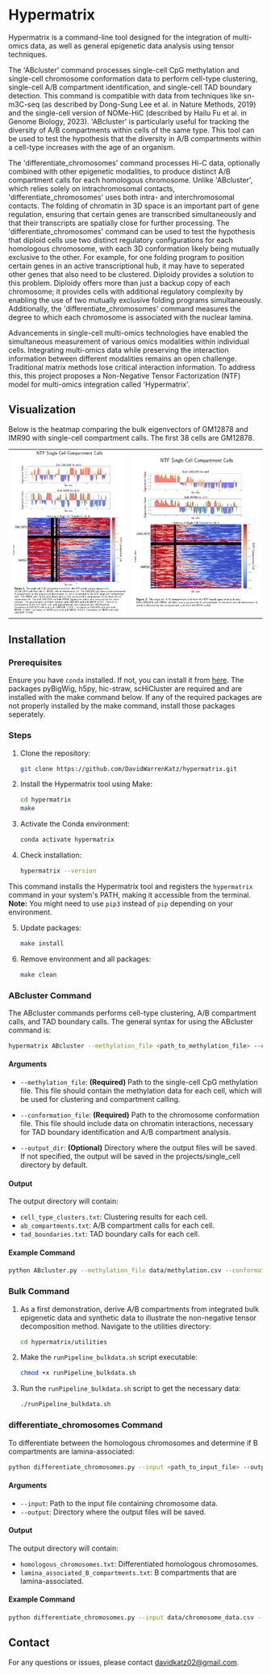 # Hypermatrix

Hypermatrix is a command-line tool designed for the integration of multi-omics data, as well as general epigenetic data analysis using tensor techniques.

The 'ABcluster' command processes single-cell CpG methylation and single-cell chromosome conformation data to perform cell-type clustering, single-cell A/B compartment identification, and single-cell TAD boundary detection. This command is compatible with data from techniques like sn-m3C-seq (as described by Dong-Sung Lee et al. in Nature Methods, 2019) and the single-cell version of NOMe-HiC (described by Hailu Fu et al. in Genome Biology, 2023). 'ABcluster' is particularly useful for tracking the diversity of A/B compartments within cells of the same type. This tool can be used to test the hypothesis that the diversity in A/B compartments within a cell-type increases with the age of an organism.

The 'differentiate_chromosomes' command processes Hi-C data, optionally combined with other epigenetic modalities, to produce distinct A/B compartment calls for each homologous chromosome. Unlike 'ABcluster', which relies solely on intrachromosomal contacts, 'differentiate_chromosomes' uses both intra- and interchromosomal contacts. The folding of chromatin in 3D space is an important part of gene regulation, ensuring that certain genes are transcribed simultaneously and that their transcripts are spatially close for further processing. The 'differentiate_chromosomes' command can be used to test the hypothesis that diploid cells use two distinct regulatory configurations for each homologous chromosome, with each 3D conformation likely being mutually exclusive to the other. For example, for one folding program to position certain genes in an active transcriptional hub, it may have to seperated other genes that also need to be clustered. Diploidy provides a solution to this problem. Diploidy offers more than just a backup copy of each chromosome; it provides cells with additional regulatory complexity by enabling the use of two mutually exclusive folding programs simultaneously. Additionally, the 'differentiate_chromosomes' command measures the degree to which each chromosome is associated with the nuclear lamina.

Advancements in single-cell multi-omics technologies have enabled the simultaneous measurement of various omics modalities within individual cells. Integrating multi-omics data while preserving the interaction information between different modalities remains an open challenge. Traditional matrix methods lose critical interaction information. To address this, this project proposes a Non-Negative Tensor Factorization (NTF) model for multi-omics integration called 'Hypermatrix'.

## Visualization

Below is the heatmap comparing the bulk eigenvectors of GM12878 and IMR90 with single-cell compartment calls. The first 38 cells are GM12878.

<div style="text-align: center;">
  <table style="margin: 0 auto;">
    <tr>
      <td><img src="files/AB_compartment_heatmap_ch10_example.png" alt="Figure 1" width="500"></td>
      <td><img src="files/AB_compartment_heatmap_ch4_example.png" alt="Figure 2" width="550"></td>
    </tr>
  </table>
</div>

## Installation

### Prerequisites

Ensure you have `conda` installed. If not, you can install it from [here](https://docs.conda.io/projects/conda/en/latest/user-guide/install/index.html). The packages pyBigWig, h5py, hic-straw, scHiCluster are required and are installed with the make command below. If any of the required packages are not properly installed by the make command, install those packages seperately.

### Steps

1. Clone the repository:

    ```bash
    git clone https://github.com/DavidWarrenKatz/hypermatrix.git
    ```

2. Install the Hypermatrix tool using Make:

    ```bash
    cd hypermatrix
    make
    ```
   
4. Activate the Conda environment:

    ```bash
    conda activate hypermatrix
    ```

5. Check installation:

    ```bash
    hypermatrix --version
    ```

This command installs the Hypermatrix tool and registers the `hypermatrix` command in your system's PATH, making it accessible from the terminal.
**Note:** You might need to use `pip3` instead of `pip` depending on your environment.

5. Update packages:

    ```bash
    make install
    ```
    
6. Remove environment and all packages:

    ```bash
    make clean
    ```

### ABcluster Command

The ABcluster commands performs cell-type clustering, A/B compartment calls, and TAD boundary calls. The general syntax for using the ABcluster command is:

```bash
hypermatrix ABcluster --methylation_file <path_to_methylation_file> --conformation_file <path_to_conformation_file> --output_dir <output_directory>
```
#### Arguments

- `--methylation_file`: **(Required)** Path to the single-cell CpG methylation file. This file should contain the methylation data for each cell, which will be used for clustering and compartment calling.

- `--conformation_file`: **(Required)** Path to the chromosome conformation file. This file should include data on chromatin interactions, necessary for TAD boundary identification and A/B compartment analysis.

- `--output_dir`: **(Optional)** Directory where the output files will be saved. If not specified, the output will be saved in the projects/single_cell directory by default.

#### Output

The output directory will contain:

- `cell_type_clusters.txt`: Clustering results for each cell.
- `ab_compartments.txt`: A/B compartment calls for each cell.
- `tad_boundaries.txt`: TAD boundary calls for each cell.

#### Example Command

```bash
python ABcluster.py --methylation_file data/methylation.csv --conformation_file data/conformation.csv --output_dir results/
```


### Bulk Command

1. As a first demonstration, derive A/B compartments from integrated bulk epigenetic data and synthetic data to illustrate the non-negative tensor decomposition method. Navigate to the utilities directory:

    ```bash
    cd hypermatrix/utilities
    ```

2. Make the `runPipeline_bulkdata.sh` script executable:

    ```bash
    chmod +x runPipeline_bulkdata.sh
    ```

3. Run the `runPipeline_bulkdata.sh` script to get the necessary data:

    ```bash
    ./runPipeline_bulkdata.sh
    ```

### differentiate_chromosomes Command

To differentiate between the homologous chromosomes and determine if B compartments are lamina-associated:

```bash
python differentiate_chromosomes.py --input <path_to_input_file> --output <output_directory>
```

#### Arguments

- `--input`: Path to the input file containing chromosome data.
- `--output`: Directory where the output files will be saved.

#### Output

The output directory will contain:

- `homologous_chromosomes.txt`: Differentiated homologous chromosomes.
- `lamina_associated_B_compartments.txt`: B compartments that are lamina-associated.

#### Example Command

```bash
python differentiate_chromosomes.py --input data/chromosome_data.csv --output results/
```

## Contact

For any questions or issues, please contact davidkatz02@gmail.com.
